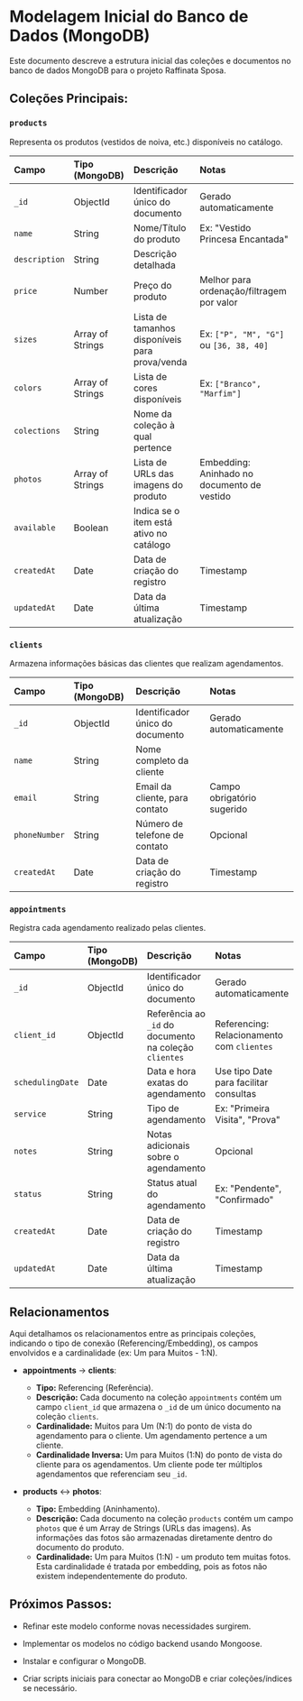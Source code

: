 # Modelagem Inicial do Banco de Dados (MongoDB)

Este documento descreve a estrutura inicial das coleções e documentos no banco de dados MongoDB para o projeto Raffinata Sposa.

## Coleções Principais:

### `products`

Representa os produtos (vestidos de noiva, etc.) disponíveis no catálogo.

| Campo              | Tipo (MongoDB)     | Descrição                                        | Notas                                       |
| :----------------- | :----------------- | :----------------------------------------------- | :------------------------------------------ |
| `_id`              | ObjectId           | Identificador único do documento                 | Gerado automaticamente                      |
| `name`             | String             | Nome/Título do produto                           | Ex: "Vestido Princesa Encantada"            |
| `description`      | String             | Descrição detalhada                              |                                             |
| `price`            | Number             | Preço do produto                                 | Melhor para ordenação/filtragem por valor   |
| `sizes`            | Array of Strings   | Lista de tamanhos disponíveis para prova/venda   | Ex: `["P", "M", "G"]` ou `[36, 38, 40]`     |
| `colors`           | Array of Strings   | Lista de cores disponíveis                       | Ex: `["Branco", "Marfim"]`                  |
| `colections`       | String             | Nome da coleção à qual pertence                  |                                             |
| `photos`           | Array of Strings   | Lista de URLs das imagens do produto             | Embedding: Aninhado no documento de vestido |
| `available`        | Boolean            | Indica se o item está ativo no catálogo          |                                             |
| `createdAt`        | Date               | Data de criação do registro                      | Timestamp                                   |
| `updatedAt`        | Date               | Data da última atualização                       | Timestamp                                   |

### `clients`

Armazena informações básicas das clientes que realizam agendamentos.

| Campo        | Tipo (MongoDB) | Descrição                          | Notas                     |
| :----------- | :------------- | :--------------------------------- | :------------------------ |
| `_id`        | ObjectId       | Identificador único do documento   | Gerado automaticamente    |
| `name`       | String         | Nome completo da cliente           |                           |
| `email`      | String         | Email da cliente, para contato     | Campo obrigatório sugerido |
| `phoneNumber`| String         | Número de telefone de contato      | Opcional                  |
| `createdAt`  | Date           | Data de criação do registro        | Timestamp                 |

### `appointments`

Registra cada agendamento realizado pelas clientes.

| Campo            | Tipo (MongoDB) | Descrição                                              | Notas                                      |
| :--------------- | :------------- | :----------------------------------------------------- | :----------------------------------------- |
| `_id`            | ObjectId       | Identificador único do documento                       | Gerado automaticamente                     |
| `client_id`      | ObjectId       | Referência ao `_id` do documento na coleção `clientes` | Referencing: Relacionamento com `clientes` |
| `schedulingDate` | Date           | Data e hora exatas do agendamento                      | Use tipo Date para facilitar consultas     |
| `service`        | String         | Tipo de agendamento                                    | Ex: "Primeira Visita", "Prova"             |
| `notes`          | String         | Notas adicionais sobre o agendamento                   | Opcional                                   |
| `status`         | String         | Status atual do agendamento                            | Ex: "Pendente", "Confirmado"               |
| `createdAt`      | Date           | Data de criação do registro                            | Timestamp                                  |
| `updatedAt`      | Date           | Data da última atualização                             | Timestamp                                  |

## Relacionamentos

Aqui detalhamos os relacionamentos entre as principais coleções, indicando o tipo de conexão (Referencing/Embedding), os campos envolvidos e a cardinalidade (ex: Um para Muitos - 1:N).

- **appointments** -> **clients**:
    - **Tipo:** Referencing (Referência).
    - **Descrição:** Cada documento na coleção `appointments` contém um campo `client_id` que armazena o `_id` de um único documento na coleção `clients`.
    - **Cardinalidade:** Muitos para Um (N:1) do ponto de vista do agendamento para o cliente. Um agendamento pertence a um cliente.
    - **Cardinalidade Inversa:** Um para Muitos (1:N) do ponto de vista do cliente para os agendamentos. Um cliente pode ter múltiplos agendamentos que referenciam seu `_id`.

- **products** <-> **photos**:
    - **Tipo:** Embedding (Aninhamento).
    - **Descrição:** Cada documento na coleção `products` contém um campo `photos` que é um Array de Strings (URLs das imagens). As informações das fotos são armazenadas diretamente dentro do documento do produto.
    - **Cardinalidade:** Um para Muitos (1:N) - um produto tem muitas fotos. Esta cardinalidade é tratada por embedding, pois as fotos não existem independentemente do produto.

## Próximos Passos:

- Refinar este modelo conforme novas necessidades surgirem.

- Implementar os modelos no código backend usando Mongoose.

- Instalar e configurar o MongoDB.

- Criar scripts iniciais para conectar ao MongoDB e criar coleções/índices se necessário.
